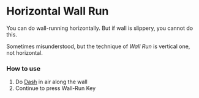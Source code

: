 # Horizontal Wall Run

You can do wall-running horizontally. But if wall is slippery, you cannot do this.

Sometimes misunderstood, but the technique of *Wall Run* is vertical one, not horizontal.

### How to use

1. Do [Dash](dash.md) in air along the wall
2. Continue to press Wall-Run Key